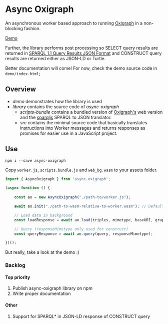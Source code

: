 # Async Oxigraph
An asynchronous worker based approach to running [Oxigraph](https://www.npmjs.com/package/oxigraph) in a non-blocking fashion.

[Demo](https://LBD-Hackers.github.io/async-oxigraph/demo/)

Further, the library performs post processing so SELECT query results are returned in [SPARQL 1.1 Query Results JSON Format](https://www.w3.org/TR/sparql11-results-json/) and CONSTRUCT query results are returned either as JSON-LD or Turtle.

Better documentation will come! For now, check the demo source code in `demo/index.html`;

## Overview

* *demo* demonstrates how the library is used
* *library* contains the source code of *async-oxigraph*
   * *scripts-bundle* contains a bundled version of [Oxigraph's](https://www.npmjs.com/package/oxigraph) web version and the [sparqljs](https://www.npmjs.com/package/sparqljs) SPARQL to JSON translator.
   * *src* contains the minimal source code that basically translates instructions into Worker messages and returns responses as promises for easier use in a JavaScript project.

## Use

`npm i --save async-oxigraph`

Copy `worker.js`, `scripts.bundle.js` and `web_bg.wasm` to your assets folder.

```javascript
import { AsyncOxigraph } from 'async-oxigraph';

(async function () {
    
    const ao = new AsyncOxigraph("./path-to/worker.js");

    await ao.init("./path-to-wasm-relative-to-worker.wasm"); // Default is same folder as worker.js

    // Load data in background
    const loadResponse = await ao.load(triples, mimetype, baseURI, graphURI);

    // Query (responseMimetype only used for construct)
    const queryResponse = await ao.query(query, responseMimetype);

})();
```

But really, take a look at the demo :)

### Backlog

#### Top priority
1. Publish async-oxigraph library on npm
1. Write proper documentation

#### Other
1. Support for SPARQL* in JSON-LD response of CONSTRUCT query